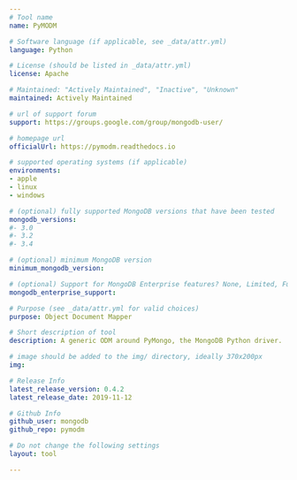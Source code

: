 ```yaml
---
# Tool name
name: PyMODM

# Software language (if applicable, see _data/attr.yml)
language: Python

# License (should be listed in _data/attr.yml)
license: Apache

# Maintained: "Actively Maintained", "Inactive", "Unknown"
maintained: Actively Maintained

# url of support forum
support: https://groups.google.com/group/mongodb-user/

# homepage url
officialUrl: https://pymodm.readthedocs.io

# supported operating systems (if applicable)
environments:
- apple
- linux
- windows

# (optional) fully supported MongoDB versions that have been tested
mongodb_versions:
#- 3.0
#- 3.2
#- 3.4

# (optional) minimum MongoDB version
minimum_mongodb_version:

# (optional) Support for MongoDB Enterprise features? None, Limited, Full
mongodb_enterprise_support: 

# Purpose (see _data/attr.yml for valid choices)
purpose: Object Document Mapper

# Short description of tool
description: A generic ODM around PyMongo, the MongoDB Python driver.

# image should be added to the img/ directory, ideally 370x200px
img: 

# Release Info
latest_release_version: 0.4.2
latest_release_date: 2019-11-12

# Github Info
github_user: mongodb
github_repo: pymodm

# Do not change the following settings
layout: tool

---
```


